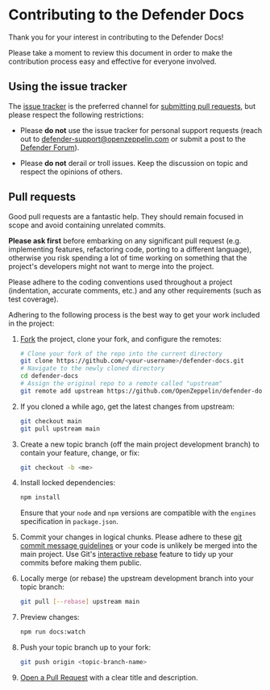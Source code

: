 # Contributing to the Defender Docs
Thank you for your interest in contributing to the Defender Docs!

Please take a moment to review this document in order to make the contribution process easy and effective for everyone involved.

## Using the issue tracker

The [issue tracker](https://github.com/Openzeppelin/defender-docs/issues) is
the preferred channel for [submitting pull requests](#pull-requests), but please respect the following
restrictions:

- Please **do not** use the issue tracker for personal support requests (reach out to [defender-support@openzeppelin.com](mailto:defender-support@openzeppelin.com) or submit a post to the [Defender Forum](https://forum.openzeppelin.com/)).

- Please **do not** derail or troll issues. Keep the discussion on topic and
  respect the opinions of others.

## Pull requests

Good pull requests are a fantastic help. They should remain focused in scope and avoid containing unrelated commits.

**Please ask first** before embarking on any significant pull request (e.g.
implementing features, refactoring code, porting to a different language),
otherwise you risk spending a lot of time working on something that the
project's developers might not want to merge into the project.

Please adhere to the coding conventions used throughout a project (indentation,
accurate comments, etc.) and any other requirements (such as test coverage).

Adhering to the following process is the best way to get your work
included in the project:

1. [Fork](https://help.github.com/articles/fork-a-repo/) the project, clone your
   fork, and configure the remotes:

   ```bash
   # Clone your fork of the repo into the current directory
   git clone https://github.com/<your-username>/defender-docs.git
   # Navigate to the newly cloned directory
   cd defender-docs
   # Assign the original repo to a remote called "upstream"
   git remote add upstream https://github.com/OpenZeppelin/defender-docs.git
   ```

2. If you cloned a while ago, get the latest changes from upstream:

   ```bash
   git checkout main
   git pull upstream main
   ```

3. Create a new topic branch (off the main project development branch) to
   contain your feature, change, or fix:

   ```bash
   git checkout -b <me>
   ```

4. Install locked dependencies:

   ```bash
   npm install
   ```

   Ensure that your `node` and `npm` versions are compatible with the `engines`
   specification in `package.json`.

5. Commit your changes in logical chunks. Please adhere to these [git commit
   message guidelines](https://tbaggery.com/2008/04/19/a-note-about-git-commit-messages.html)
   or your code is unlikely be merged into the main project. Use Git's
   [interactive rebase](https://help.github.com/articles/about-git-rebase/)
   feature to tidy up your commits before making them public.

6. Locally merge (or rebase) the upstream development branch into your topic branch:

   ```bash
   git pull [--rebase] upstream main
   ```

7. Preview changes:

   ```bash
   npm run docs:watch
   ```

8. Push your topic branch up to your fork:

   ```bash
   git push origin <topic-branch-name>
   ```

9. [Open a Pull Request](https://help.github.com/articles/using-pull-requests/)
    with a clear title and description.
